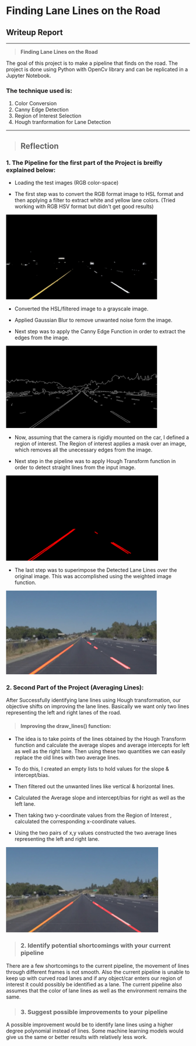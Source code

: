 # **Finding Lane Lines on the Road** 

## Writeup Report
---

> **Finding Lane Lines on the Road**

The goal of this project is to make a pipeline that finds on the road. The project is done using Python with OpenCv library and can be replicated in a Jupyter Notebook.

### The technique used is:
1. Color Conversion
2. Canny Edge Detection
3. Region of Interest Selection
4. Hough tranformation for Lane Detection 

[//]: # (Image References)


[image1]: ./Writeup_images/filtered.png "Filtered Image"
[image2]: ./Writeup_images/canny.png "Canny-Edge"
[image3]: ./Writeup_images/hough.png "Hough Transform"
[image4]: ./Writeup_images/super.png "Final Image"
[image5]: ./Writeup_images/average.png "Extrapolated Image"
---

> ## Reflection

### 1. The Pipeline for the first part of the Project is breifly explained below:
 * Loading the test images (RGB color-space)
 
 * The first step was to convert the RGB format image to HSL format and then applying a filter to extract white and yellow lane colors. (Tried working with RGB HSV format but didn't get good results) 

 ![image1]

 * Converted the HSL/filtered image to a grayscale image.

 * Applied Gaussian Blur to remove unwanted noise form the image.

 * Next step was to apply the Canny Edge Function in order to extract the edges from the image.

 ![image2]

 * Now, assuming that the camera is rigidly mounted on the car, I defined a region of interest. The Region of interest applies a mask over an image, which removes all the unecessary edges from the image.

 * Next step in the pipeline was to apply Hough Transform function in order to detect straight lines from the input image.

 ![image3]

 * The last step was to superimpose the Detected Lane Lines over the original image. This was accomplished using the weighted image function.

 ![image4] 

### 2. Second Part of the Project (Averaging Lines):
 After Successfully identifying lane lines using Hough transformation, our objective shifts on improving the lane lines. Basically we want only two lines representing the left and right lanes of the road.

> #### Improving the draw_lines() function:
 * The idea is to take points of the lines obtained by the Hough Transform function and calculate the average slopes and average intercepts for left as well as the right lane. Then using these two quantities we can easily replace the old lines with two average lines.

 * To do this, I created an empty lists to hold values for the slope & intercept/bias. 

 * Then filtered out the unwanted lines like vertical & horizontal lines.
 * Calculated the Average slope and intercept/bias for right as well as the left lane.
 * Then taking two y-coordinate values from the Region of Interest , calculated the corresponding x-coordinate values.
 * Using the two pairs of x,y values constructed the two average lines representing the left and right lane.

 ![image5]








 



>### 2. Identify potential shortcomings with your current pipeline


There are a few shortcomings to the current pipeline, the movement of lines through different frames is not smooth. Also the current pipeline is unable to keep up with curved road lanes and if any object/car enters our region of interest it could possibly be identified as a lane. The current pipeline also assumes that the color of lane lines as well as the environment remains the same.


> ### 3. Suggest possible improvements to your pipeline

A possible improvement would be to identify lane lines using a higher degree polynomial instead of lines. Some machine learning models would give us the same or better results with relatively less work.
